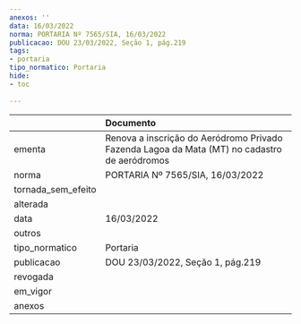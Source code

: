 ```yaml
---
anexos: ''
data: 16/03/2022
norma: PORTARIA Nº 7565/SIA, 16/03/2022
publicacao: DOU 23/03/2022, Seção 1, pág.219
tags:
- portaria
tipo_normatico: Portaria
hide: 
- toc 
 
---
```


|                    | Documento                                                                                    |
|:-------------------|:---------------------------------------------------------------------------------------------|
| ementa             | Renova a inscrição do Aeródromo Privado Fazenda Lagoa da Mata (MT) no cadastro de aeródromos |
| norma              | PORTARIA Nº 7565/SIA, 16/03/2022                                                             |
| tornada_sem_efeito |                                                                                              |
| alterada           |                                                                                              |
| data               | 16/03/2022                                                                                   |
| outros             |                                                                                              |
| tipo_normatico     | Portaria                                                                                     |
| publicacao         | DOU 23/03/2022, Seção 1, pág.219                                                             |
| revogada           |                                                                                              |
| em_vigor           |                                                                                              |
| anexos             |                                                                                              |